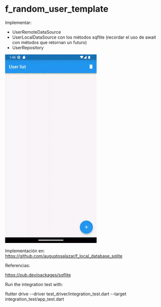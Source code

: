 # f_random_user_template

Implementar:
- UserRemoteDataSource
- UserLocalDataSource con los métodos sqflite (recordar el uso de await con métodos que retornan un futuro)
- UserRepository

<img src="https://github.com/mvlopez02/RandomUserApp/blob/a7cd7d36869ea2b7b108680f0e8a2478574f8953/videoprueba_random_user.gif" width="300" />

Implementación en: https://github.com/augustosalazar/f_local_database_sqlite

Referencias:

https://pub.dev/packages/sqflite

Run the integration test with:

flutter drive --driver test_driver/integration_test.dart --target integration_test/app_test.dart
